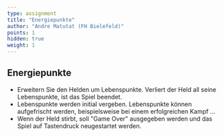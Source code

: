 ```yaml
---
type: assignment
title: "Energiepunkte"
author: "Andre Matutat (FH Bielefeld)"
points: 1
hidden: true
weight: 1
---
```


## Energiepunkte

- Erweitern Sie den Helden um Lebenspunkte. Verliert der Held all seine Lebenspunkte, ist das Spiel beendet.
- Lebenspunkte werden initial vergeben. Lebenspunkte können aufgefrischt werden, beispielsweise bei einem erfolgreichen Kampf ...
- Wenn der Held stirbt, soll "Game Over" ausgegeben werden und das Spiel auf Tastendruck neugestartet werden.

